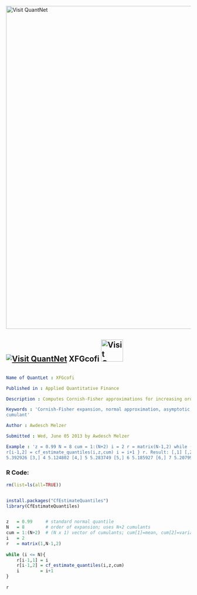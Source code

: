 
[<img src="https://github.com/QuantLet/Styleguide-and-FAQ/blob/master/pictures/banner.png" width="880" alt="Visit QuantNet">](http://quantlet.de/index.php?p=info)

## [<img src="https://github.com/QuantLet/Styleguide-and-Validation-procedure/blob/master/pictures/qloqo.png" alt="Visit QuantNet">](http://quantlet.de/) **XFGcofi** [<img src="https://github.com/QuantLet/Styleguide-and-Validation-procedure/blob/master/pictures/QN2.png" width="60" alt="Visit QuantNet 2.0">](http://quantlet.de/d3/ia)

```yaml

Name of QuantLet : XFGcofi

Published in : Applied Quantitative Finance

Description : Computes Cornish-Fisher approximations for increasing orders for a specific example

Keywords : 'Cornish-Fisher expansion, normal approximation, asymptotic, quantile, distribution,
cumulant'

Author : Awdesch Melzer

Submitted : Wed, June 05 2013 by Awdesch Melzer

Example : 'z = 0.99 N = 8 cum = 1:(N+2) i = 2 r = matrix(N-1,2) while (i <= N){ r[i-1,1] = i
r[i-1,2] = cf_estimate_quantiles(i,z,cum) i = i+1 } r. Result: [,1] [,2] [1,] 2 4.489522 [2,] 3
5.392926 [3,] 4 5.124802 [4,] 5 5.283749 [5,] 6 5.185927 [6,] 7 5.207992 [7,] 8 5.315067.'

```


### R Code:
```r
rm(list=ls(all=TRUE))


install.packages("CfEstimateQuantiles")
library(CfEstimateQuantiles)


z   = 0.99     # standard normal quantile
N   = 8        # order of expansion; uses N+2 cumulants
cum = 1:(N+2)  # (N x 1) vector of cumulants; cum[1]=mean, cum[2]=variance, etc.
i   = 2
r   = matrix(1,N-1,2)
  
while (i <= N){
    r[i-1,1] = i
    r[i-1,2] = cf_estimate_quantiles(i,z,cum)
    i        = i+1
}
  
r

```
